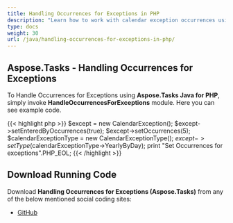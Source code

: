 ```yaml
---
title: Handling Occurrences for Exceptions in PHP
description: "Learn how to work with calendar exception occurrences using Aspose.Tasks java PHP."
type: docs
weight: 30
url: /java/handling-occurrences-for-exceptions-in-php/
---
```


## **Aspose.Tasks - Handling Occurrences for Exceptions**
To Handle Occurrences for Exceptions using **Aspose.Tasks Java for PHP**, simply invoke **HandleOccurrencesForExceptions** module. Here you can see example code.

{{< highlight php >}}
$except = new CalendarException();
$except->setEnteredByOccurrences(true);
$except->setOccurrences(5);
$calendarExceptionType = new CalendarExceptionType();
$except->setType($calendarExceptionType->YearlyByDay);
print "Set Occurrences for exceptions".PHP_EOL;
{{< /highlight >}}

## **Download Running Code**
Download **Handling Occurrences for Exceptions (Aspose.Tasks)** from any of the below mentioned social coding sites:

- [GitHub](https://github.com/aspose-tasks/Aspose.Tasks-for-Java/blob/master/Plugins/Aspose_Tasks_Java_for_PHP/src/aspose/tasks/WorkingWithCalendarExceptions/HandleOccurrencesForExceptions.php)
